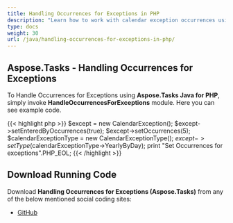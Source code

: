 ```yaml
---
title: Handling Occurrences for Exceptions in PHP
description: "Learn how to work with calendar exception occurrences using Aspose.Tasks java PHP."
type: docs
weight: 30
url: /java/handling-occurrences-for-exceptions-in-php/
---
```


## **Aspose.Tasks - Handling Occurrences for Exceptions**
To Handle Occurrences for Exceptions using **Aspose.Tasks Java for PHP**, simply invoke **HandleOccurrencesForExceptions** module. Here you can see example code.

{{< highlight php >}}
$except = new CalendarException();
$except->setEnteredByOccurrences(true);
$except->setOccurrences(5);
$calendarExceptionType = new CalendarExceptionType();
$except->setType($calendarExceptionType->YearlyByDay);
print "Set Occurrences for exceptions".PHP_EOL;
{{< /highlight >}}

## **Download Running Code**
Download **Handling Occurrences for Exceptions (Aspose.Tasks)** from any of the below mentioned social coding sites:

- [GitHub](https://github.com/aspose-tasks/Aspose.Tasks-for-Java/blob/master/Plugins/Aspose_Tasks_Java_for_PHP/src/aspose/tasks/WorkingWithCalendarExceptions/HandleOccurrencesForExceptions.php)
